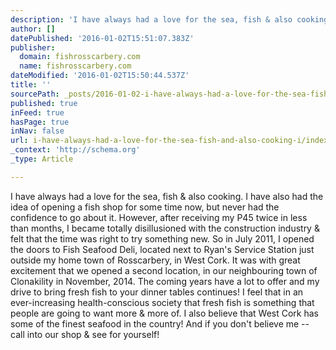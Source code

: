 ```yaml
---
description: 'I have always had a love for the sea, fish & also cooking. I have also had the idea of opening a fish shop for some time now, but never had the confidence to go'
author: []
datePublished: '2016-01-02T15:51:07.383Z'
publisher:
  domain: fishrosscarbery.com
  name: fishrosscarbery.com
dateModified: '2016-01-02T15:50:44.537Z'
title: ''
sourcePath: _posts/2016-01-02-i-have-always-had-a-love-for-the-sea-fish-and-also-cooking-i.md
published: true
inFeed: true
hasPage: true
inNav: false
url: i-have-always-had-a-love-for-the-sea-fish-and-also-cooking-i/index.html
_context: 'http://schema.org'
_type: Article

---
```

I have always had a love for the sea, fish & also cooking. I have also had the idea of opening a fish shop for some time now, but never had the confidence to go about it. However, after receiving my P45 twice in less than months, I became totally disillusioned with the construction industry & felt that the time was right to try something new. So in July 2011, I opened the doors to Fish Seafood Deli, located next to Ryan's Service Station just outside my home town of Rosscarbery, in West Cork. It was with great excitement that we opened a second location, in our neighbouring town of Clonakility in November, 2014\.  The coming years have a lot to offer and my drive to bring fresh fish to your dinner tables continues! I feel that in an ever-increasing health-conscious society that fresh fish is something that people are going to want more & more of. I also believe that West Cork has some of the finest seafood in the country!  And if you don't believe me -- call into our shop & see for yourself!